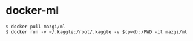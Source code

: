 # docker-ml

```shellsession
$ docker pull mazgi/ml
$ docker run -v ~/.kaggle:/root/.kaggle -v $(pwd):/PWD -it mazgi/ml
```
